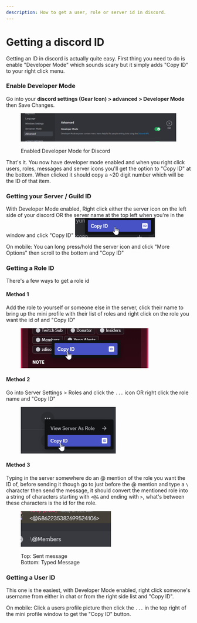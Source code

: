 ```yaml
---
description: How to get a user, role or server id in discord.
---
```


# Getting a discord ID

Getting an ID in discord is actually quite easy. First thing you need to do is enable "Developer Mode" which sounds scary but it simply adds "Copy ID" to your right click menu.&#x20;

### Enable Developer Mode

Go into your **discord settings (Gear Icon) > advanced > Developer Mode** then Save Changes.

<figure><img src="../../.gitbook/assets/image (2).png" alt=""><figcaption><p>Enabled Developer Mode for Discord</p></figcaption></figure>

That's it. You now have developer mode enabled and when you right click users, roles, messages and server icons you'll get the option to "Copy ID" at the bottom. When clicked it should copy a \~20 digit number which will be the ID of that item.

### Getting your Server / Guild ID

With Developer Mode enabled, Right click either the server icon on the left side of your discord OR the server name at the top left when you're in the  window and click "Copy ID" <img src="../../.gitbook/assets/image (1).png" alt="" data-size="original">

On mobile: You can long press/hold the server icon and click "More Options" then scroll to the bottom and "Copy ID"

### Getting a Role ID

There's a few ways to get a role id

#### Method 1

Add the role to yourself or someone else in the server, click their name to bring up the mini profile with their list of roles and right click on the role you want the id of and "Copy ID"&#x20;

<figure><img src="../../.gitbook/assets/image (3).png" alt=""><figcaption></figcaption></figure>

#### Method 2

Go into Server Settings > Roles and click the `...` icon OR right click the role name and "Copy ID"

<figure><img src="../../.gitbook/assets/image.png" alt=""><figcaption></figcaption></figure>

#### Method 3

Typing in the server somewhere do an @ mention of the role you want the ID of, before sending it though go to just before the @ mention and type a `\` character then send the message, it should convert the mentioned role into a string of characters starting with `<@&` and ending with `>`, what's between these characters is the id for the role.

<figure><img src="../../.gitbook/assets/image (4).png" alt=""><figcaption><p>Top: Sent message<br>Bottom: Typed Message</p></figcaption></figure>

### Getting a User ID

This one is the easiest, with Developer Mode enabled, right click someone's username from either in chat or from the right side list and "Copy ID".

On mobile: Click a users profile picture then click the `...` in the top right of the mini profile window to get the "Copy ID" button.
